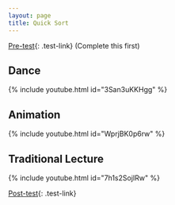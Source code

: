 ```yaml
---
layout: page
title: Quick Sort
---
```


[Pre-test](pre-test){: .test-link} (Complete this first)

## Dance

{% include youtube.html id="3San3uKKHgg" %}

## Animation

{% include youtube.html id="WprjBK0p6rw" %}

## Traditional Lecture

{% include youtube.html id="7h1s2SojIRw" %}

[Post-test](post-test){: .test-link}
